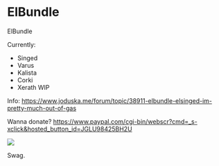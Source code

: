 # ElBundle
ElBundle

Currently:

- Singed
- Varus
- Kalista
- Corki
- Xerath WIP

Info: https://www.joduska.me/forum/topic/38911-elbundle-elsinged-im-pretty-much-out-of-gas

Wanna donate? https://www.paypal.com/cgi-bin/webscr?cmd=_s-xclick&hosted_button_id=JGLU98425BH2U


![](https://img.joduska.me/?q=https://s3.amazonaws.com/f.cl.ly/items/0k1u3H0v3Q3r3S1d1X0D/elsinged.png)

Swag.
